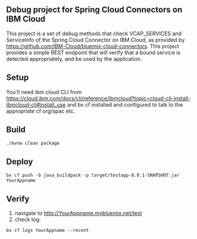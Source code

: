 ## Debug project for Spring Cloud Connectors on IBM Cloud
This project is a set of debug methods that check VCAP_SERVICES and ServiceInfo of the Spring Cloud Connector on IBM Cloud, as provided by https://github.com/IBM-Cloud/bluemix-cloud-connectors. This project provides a simple REST endpoint that will verify that a bound service is detected appropriately, and be used by the application.

## Setup
You'll need ibm cloud CLI from https://cloud.ibm.com/docs/cli/reference/ibmcloud?topic=cloud-cli-install-ibmcloud-cli#install_use and bx cf installed and configured to talk to the appropriate cf org/spac etc.

## Build
```
./mvnw clean package
```

## Deploy
```
bx cf push -b java_buildpack -p target/testapp-0.0.1-SNAPSHOT.jar YourAppname
```

## Verify
1. navigate to http://YourAppname.mybluemix.net/test
2. check log: 
```
bx cf logs YourAppname --recent
```
